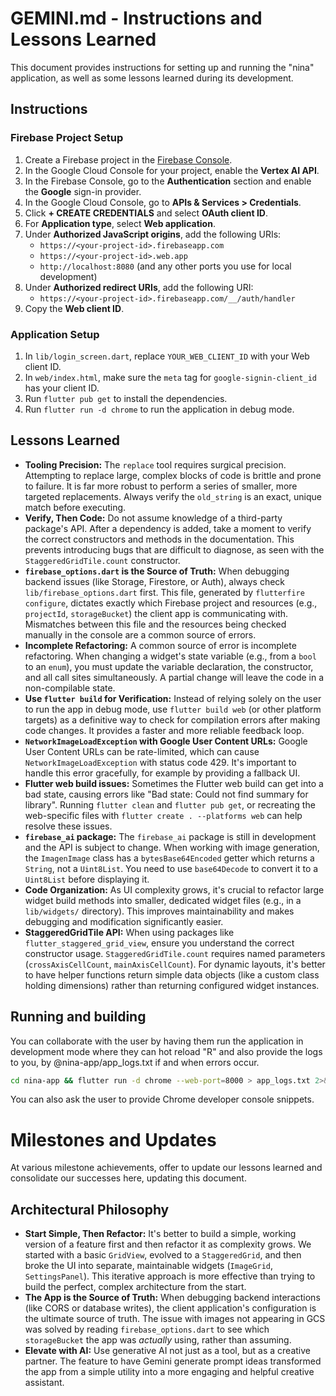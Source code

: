 # GEMINI.md - Instructions and Lessons Learned

This document provides instructions for setting up and running the "nina" application, as well as some lessons learned during its development.

## Instructions

### Firebase Project Setup

1.  Create a Firebase project in the [Firebase Console](https://console.firebase.google.com/).
2.  In the Google Cloud Console for your project, enable the **Vertex AI API**.
3.  In the Firebase Console, go to the **Authentication** section and enable the **Google** sign-in provider.
4.  In the Google Cloud Console, go to **APIs & Services > Credentials**.
5.  Click **+ CREATE CREDENTIALS** and select **OAuth client ID**.
6.  For **Application type**, select **Web application**.
7.  Under **Authorized JavaScript origins**, add the following URIs:
    *   `https://<your-project-id>.firebaseapp.com`
    *   `https://<your-project-id>.web.app`
    *   `http://localhost:8080` (and any other ports you use for local development)
8.  Under **Authorized redirect URIs**, add the following URI:
    *   `https://<your-project-id>.firebaseapp.com/__/auth/handler`
9.  Copy the **Web client ID**.

### Application Setup

1.  In `lib/login_screen.dart`, replace `YOUR_WEB_CLIENT_ID` with your Web client ID.
2.  In `web/index.html`, make sure the `meta` tag for `google-signin-client_id` has your client ID.
3.  Run `flutter pub get` to install the dependencies.
4.  Run `flutter run -d chrome` to run the application in debug mode.

## Lessons Learned

*   **Tooling Precision:** The `replace` tool requires surgical precision. Attempting to replace large, complex blocks of code is brittle and prone to failure. It is far more robust to perform a series of smaller, more targeted replacements. Always verify the `old_string` is an exact, unique match before executing.
*   **Verify, Then Code:** Do not assume knowledge of a third-party package's API. After a dependency is added, take a moment to verify the correct constructors and methods in the documentation. This prevents introducing bugs that are difficult to diagnose, as seen with the `StaggeredGridTile.count` constructor.
*   **`firebase_options.dart` is the Source of Truth:** When debugging backend issues (like Storage, Firestore, or Auth), always check `lib/firebase_options.dart` first. This file, generated by `flutterfire configure`, dictates exactly which Firebase project and resources (e.g., `projectId`, `storageBucket`) the client app is communicating with. Mismatches between this file and the resources being checked manually in the console are a common source of errors.
*   **Incomplete Refactoring:** A common source of error is incomplete refactoring. When changing a widget's state variable (e.g., from a `bool` to an `enum`), you must update the variable declaration, the constructor, and all call sites simultaneously. A partial change will leave the code in a non-compilable state.
*   **Use `flutter build` for Verification:** Instead of relying solely on the user to run the app in debug mode, use `flutter build web` (or other platform targets) as a definitive way to check for compilation errors after making code changes. It provides a faster and more reliable feedback loop.
*   **`NetworkImageLoadException` with Google User Content URLs:** Google User Content URLs can be rate-limited, which can cause `NetworkImageLoadException` with status code 429. It's important to handle this error gracefully, for example by providing a fallback UI.
*   **Flutter web build issues:** Sometimes the Flutter web build can get into a bad state, causing errors like "Bad state: Could not find summary for library". Running `flutter clean` and `flutter pub get`, or recreating the web-specific files with `flutter create . --platforms web` can help resolve these issues.
*   **`firebase_ai` package:** The `firebase_ai` package is still in development and the API is subject to change. When working with image generation, the `ImagenImage` class has a `bytesBase64Encoded` getter which returns a `String`, not a `Uint8List`. You need to use `base64Decode` to convert it to a `Uint8List` before displaying it.
*   **Code Organization:** As UI complexity grows, it's crucial to refactor large widget build methods into smaller, dedicated widget files (e.g., in a `lib/widgets/` directory). This improves maintainability and makes debugging and modification significantly easier.
*   **StaggeredGridTile API:** When using packages like `flutter_staggered_grid_view`, ensure you understand the correct constructor usage. `StaggeredGridTile.count` requires named parameters (`crossAxisCellCount`, `mainAxisCellCount`). For dynamic layouts, it's better to have helper functions return simple data objects (like a custom class holding dimensions) rather than returning configured widget instances.


## Running and building

You can collaborate with the user by having them run the application in development mode where they can hot reload "R" and also provide the logs to you, by @nina-app/app_logs.txt if and when errors occur.

```bash
cd nina-app && flutter run -d chrome --web-port=8000 > app_logs.txt 2>&1
```

You can also ask the user to provide Chrome developer console snippets.




# Milestones and Updates

At various milestone achievements, offer to update our lessons learned and consolidate our successes here, updating this document.

## Architectural Philosophy

*   **Start Simple, Then Refactor:** It's better to build a simple, working version of a feature first and then refactor it as complexity grows. We started with a basic `GridView`, evolved to a `StaggeredGrid`, and then broke the UI into separate, maintainable widgets (`ImageGrid`, `SettingsPanel`). This iterative approach is more effective than trying to build the perfect, complex architecture from the start.
*   **The App is the Source of Truth:** When debugging backend interactions (like CORS or database writes), the client application's configuration is the ultimate source of truth. The issue with images not appearing in GCS was solved by reading `firebase_options.dart` to see which `storageBucket` the app was *actually* using, rather than assuming.
*   **Elevate with AI:** Use generative AI not just as a tool, but as a creative partner. The feature to have Gemini generate prompt ideas transformed the app from a simple utility into a more engaging and helpful creative assistant.
